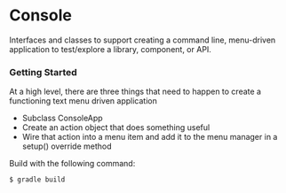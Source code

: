 # Console


Interfaces and classes to support creating a command line, menu-driven
application to test/explore a library, component, or API.

### Getting Started
At a high level, there are three things that need to happen to create a functioning
text menu driven application

* Subclass ConsoleApp
* Create an action object that does something useful
* Wire that action into a menu item and add it to the menu manager in a setup() override method

Build with the following command:

```
$ gradle build
```
